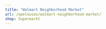 ```yaml
---
title: "Walmart Neighborhood Market"
url: /opelousas/walmart-neighborhood-market/
shop: Supermarkt
---
```

